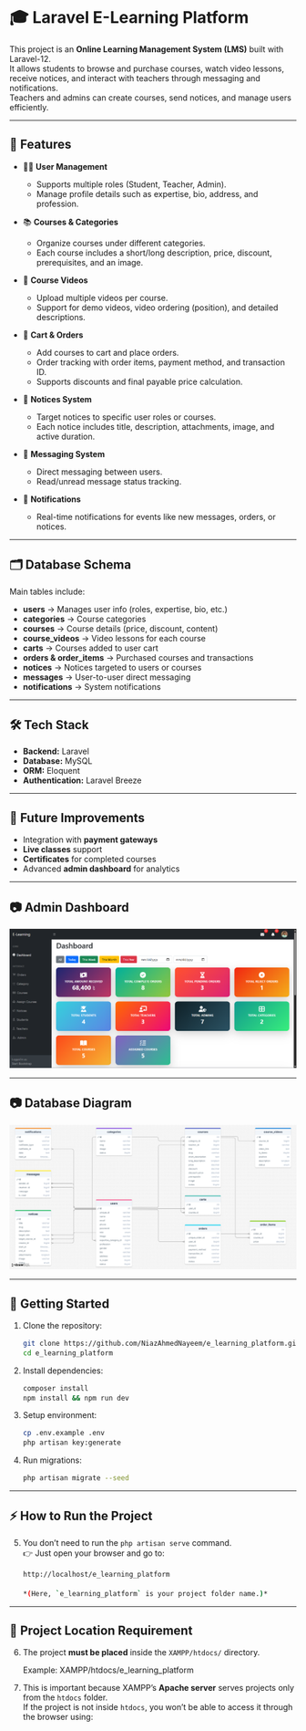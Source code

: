# 🎓 Laravel E-Learning Platform

This project is an **Online Learning Management System (LMS)** built with Laravel-12.  
It allows students to browse and purchase courses, watch video lessons, receive notices, and interact with teachers through messaging and notifications.  
Teachers and admins can create courses, send notices, and manage users efficiently.

---

## 🚀 Features

- 👨‍🎓 **User Management**
  - Supports multiple roles (Student, Teacher, Admin).
  - Manage profile details such as expertise, bio, address, and profession.

- 📚 **Courses & Categories**
  - Organize courses under different categories.
  - Each course includes a short/long description, price, discount, prerequisites, and an image.

- 🎥 **Course Videos**
  - Upload multiple videos per course.
  - Support for demo videos, video ordering (position), and detailed descriptions.

- 🛒 **Cart & Orders**
  - Add courses to cart and place orders.
  - Order tracking with order items, payment method, and transaction ID.
  - Supports discounts and final payable price calculation.

- 📢 **Notices System**
  - Target notices to specific user roles or courses.
  - Each notice includes title, description, attachments, image, and active duration.

- 💬 **Messaging System**
  - Direct messaging between users.
  - Read/unread message status tracking.

- 🔔 **Notifications**
  - Real-time notifications for events like new messages, orders, or notices.

---

## 🗂 Database Schema

Main tables include:

- **users** → Manages user info (roles, expertise, bio, etc.)
- **categories** → Course categories
- **courses** → Course details (price, discount, content)
- **course_videos** → Video lessons for each course
- **carts** → Courses added to user cart
- **orders & order_items** → Purchased courses and transactions
- **notices** → Notices targeted to users or courses
- **messages** → User-to-user direct messaging
- **notifications** → System notifications

---

## 🛠 Tech Stack

- **Backend:** Laravel  
- **Database:** MySQL  
- **ORM:** Eloquent  
- **Authentication:** Laravel Breeze 

---

## 📌 Future Improvements
- Integration with **payment gateways**  
- **Live classes** support  
- **Certificates** for completed courses  
- Advanced **admin dashboard** for analytics  

---

## 📷 Admin Dashboard

![Admin Dashboard](docs/images/admin_dashboard.png)

---

## 📷 Database Diagram

![Database Diagram](docs/images/database.png)

---

## 🏁 Getting Started

1. Clone the repository:
   ```bash
   git clone https://github.com/NiazAhmedNayeem/e_learning_platform.git
   cd e_learning_platform


2. Install dependencies:
    ```bash
    composer install
    npm install && npm run dev

3. Setup environment:
    ```bash
    cp .env.example .env
    php artisan key:generate

4. Run migrations:
    ```bash
    php artisan migrate --seed
    
---

## ⚡ How to Run the Project

5.  You don’t need to run the `php artisan serve` command.  
    👉 Just open your browser and go to:  
    ```bash
    http://localhost/e_learning_platform

    *(Here, `e_learning_platform` is your project folder name.)*  

---

## 📂 Project Location Requirement

6. The project **must be placed** inside the `XAMPP/htdocs/` directory.  

   Example: XAMPP/htdocs/e_learning_platform


7. This is important because XAMPP’s **Apache server** serves projects only from the `htdocs` folder.  
   If the project is not inside `htdocs`, you won’t be able to access it through the browser using:  





